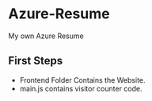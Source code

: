 # Azure-Resume

My own Azure Resume

## First Steps

- Frontend Folder Contains the Website.
- main.js contains visitor counter code.

